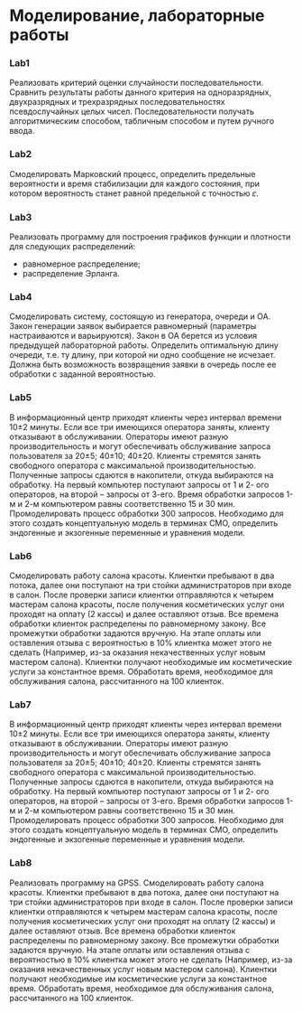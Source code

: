 # Моделирование, лабораторные работы

### Lab1
Реализовать критерий оценки случайности последовательности. Сравнить результаты работы данного критерия на одноразрядных, двухразрядных и трехразрядных последовательностях псевдослучайных целых чисел. Последовательности получать алгоритмическим способом, табличным способом и путем ручного ввода.

### Lab2
Смоделировать Марковский процесс, определить предельные вероятности и время стабилизации для каждого состояния, при котором вероятность станет равной предельной с точностью 𝜀.

### Lab3
Реализовать программу для построения графиков функции и плотности для следующих распределений:
* равномерное распределение;
* распределение Эрланга.

### Lab4
Смоделировать систему, состоящую из генератора, очереди и ОА. Закон генерации заявок выбирается равномерный (параметры настраиваются и варьируются). Закон в ОА берется из условия предыдущей лабораторной работы. Определить оптимальную длину очереди, т.е. ту длину, при которой ни одно сообщение не исчезает. Должна быть возможность возвращения заявки в очередь после ее обработки с заданной вероятностью.

### Lab5
В информационный центр приходят клиенты через интервал времени 10±2 минуты. Если все три имеющихся оператора заняты, клиенту отказывают в обслуживании.
Операторы имеют разную производительность и могут обеспечивать обслуживание запроса пользователя за 20±5; 40±10; 40±20. Клиенты стремятся занять свободного оператора с максимальной производительностью. Полученные запросы сдаются в накопители, откуда
выбираются на обработку. На первый компьютер поступают запросы от 1 и 2- ого операторов, на второй – запросы от 3-его. Время обработки запросов 1-м и 2-м компьютером равны соответственно 15 и 30 мин. Промоделировать процесс обработки 300 запросов. Необходимо для этого создать концептуальную модель в терминах СМО, определить эндогенные и экзогенные переменные и уравнения модели.

### Lab6
Смоделировать работу салона красоты. Клиентки пребывают в два потока, далее они поступают на три стойки администраторов при входе в салон. После
проверки записи клиентки отправляются к четырем мастерам салона красоты, после получения косметических услуг они проходят на оплату (2 кассы) и далее
оставляют отзыв. Все времена обработки клиенток распределены по равномерному закону. Все промежутки обработки задаются вручную. На этапе
оплаты или оставления отзыва с вероятностью в 10% клиентка может этого не сделать (Например, из-за оказания некачественных услуг новым мастером
салона). Клиентки получают необходимые им косметические услуги за константное время. Обработать время, необходимое для обслуживания салона, рассчитанного на 100 клиенток.

### Lab7
В информационный центр приходят клиенты через интервал времени 10±2 минуты. Если все три имеющихся оператора заняты, клиенту отказывают в обслуживании.
Операторы имеют разную производительность и могут обеспечивать обслуживание запроса пользователя за 20±5; 40±10; 40±20. Клиенты стремятся занять свободного оператора с максимальной производительностью. Полученные запросы сдаются в накопители, откуда
выбираются на обработку. На первый компьютер поступают запросы от 1 и 2- ого операторов, на второй – запросы от 3-его. Время обработки запросов 1-м и 2-м компьютером равны соответственно 15 и 30 мин. Промоделировать процесс обработки 300 запросов. Необходимо для этого создать концептуальную модель в терминах СМО, определить эндогенные и экзогенные переменные и уравнения модели.

### Lab8
Реализовать программу на GPSS. Смоделировать работу салона красоты. Клиентки пребывают в два потока, далее они поступают на три стойки
администраторов при входе в салон. После проверки записи клиентки отправляются к четырем мастерам салона красоты, после получения
косметических услуг они проходят на оплату (2 кассы) и далее оставляют отзыв. Все времена обработки клиенток распределены по равномерному закону. Все промежутки обработки задаются вручную. На этапе оплаты или оставления отзыва с вероятностью в 10% клиентка может этого не сделать (Например, из-за оказания некачественных услуг новым мастером салона). Клиентки получают необходимые им косметические услуги за константное время. Обработать время, необходимое для обслуживания салона, рассчитанного на 100 клиенток.
